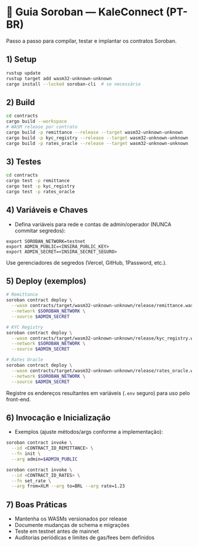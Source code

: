 # 🦀 Guia Soroban — KaleConnect (PT-BR)

Passo a passo para compilar, testar e implantar os contratos Soroban.

## 1) Setup
```bash
rustup update
rustup target add wasm32-unknown-unknown
cargo install --locked soroban-cli  # se necessário
```

## 2) Build
```bash
cd contracts
cargo build --workspace
# WASM release por contrato
cargo build -p remittance --release --target wasm32-unknown-unknown
cargo build -p kyc_registry --release --target wasm32-unknown-unknown
cargo build -p rates_oracle --release --target wasm32-unknown-unknown
```

## 3) Testes
```bash
cd contracts
cargo test -p remittance
cargo test -p kyc_registry
cargo test -p rates_oracle
```

## 4) Variáveis e Chaves
- Defina variáveis para rede e contas de admin/operador (NUNCA commitar segredos):
```
export SOROBAN_NETWORK=testnet
export ADMIN_PUBLIC=<INSIRA_PUBLIC_KEY>
export ADMIN_SECRET=<INSIRA_SECRET_SEGURO>
```
Use gerenciadores de segredos (Vercel, GitHub, 1Password, etc.).

## 5) Deploy (exemplos)
```bash
# Remittance
soroban contract deploy \
  --wasm contracts/target/wasm32-unknown-unknown/release/remittance.wasm \
  --network $SOROBAN_NETWORK \
  --source $ADMIN_SECRET

# KYC Registry
soroban contract deploy \
  --wasm contracts/target/wasm32-unknown-unknown/release/kyc_registry.wasm \
  --network $SOROBAN_NETWORK \
  --source $ADMIN_SECRET

# Rates Oracle
soroban contract deploy \
  --wasm contracts/target/wasm32-unknown-unknown/release/rates_oracle.wasm \
  --network $SOROBAN_NETWORK \
  --source $ADMIN_SECRET
```
Registre os endereços resultantes em variáveis (`.env` seguro) para uso pelo front-end.

## 6) Invocação e Inicialização
- Exemplos (ajuste métodos/args conforme a implementação):
```bash
soroban contract invoke \
  --id <CONTRACT_ID_REMITTANCE> \
  --fn init \
  --arg admin=$ADMIN_PUBLIC

soroban contract invoke \
  --id <CONTRACT_ID_RATES> \
  --fn set_rate \
  --arg from=XLM --arg to=BRL --arg rate=1.23
```

## 7) Boas Práticas
- Mantenha os WASMs versionados por release
- Documente mudanças de schema e migrações
- Teste em testnet antes de mainnet
- Auditorias periódicas e limites de gas/fees bem definidos
